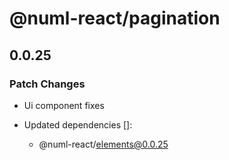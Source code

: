 # @numl-react/pagination

## 0.0.25

### Patch Changes

- Ui component fixes

- Updated dependencies []:
  - @numl-react/elements@0.0.25
